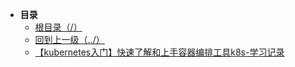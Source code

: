 * **目录**
  * [根目录（/）](/README)
  * [回到上一级（../）](/README)
  * [【kubernetes入门】快速了解和上手容器编排工具k8s-学习记录](/study/kubernetes/[kubernetes入门]快速了解和上手容器编排工具k8s-学习记录)